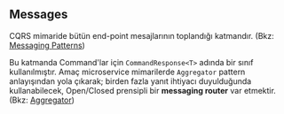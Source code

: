 ## Messages
CQRS mimaride bütün end-point mesajlarının toplandığı katmandır. (Bkz: [Messaging Patterns](https://www.enterpriseintegrationpatterns.com/patterns/messaging/index.html))

Bu katmanda Command'lar için `CommandResponse<T>` adında bir sınıf kullanılmıştır. Amaç microservice mimarilerde `Aggregator` pattern anlayışından yola çıkarak; birden fazla yanıt ihtiyacı duyulduğunda kullanabilecek, Open/Closed prensipli bir **messaging router** var etmektir. (Bkz: [Aggregator](https://www.enterpriseintegrationpatterns.com/Aggregator.html))